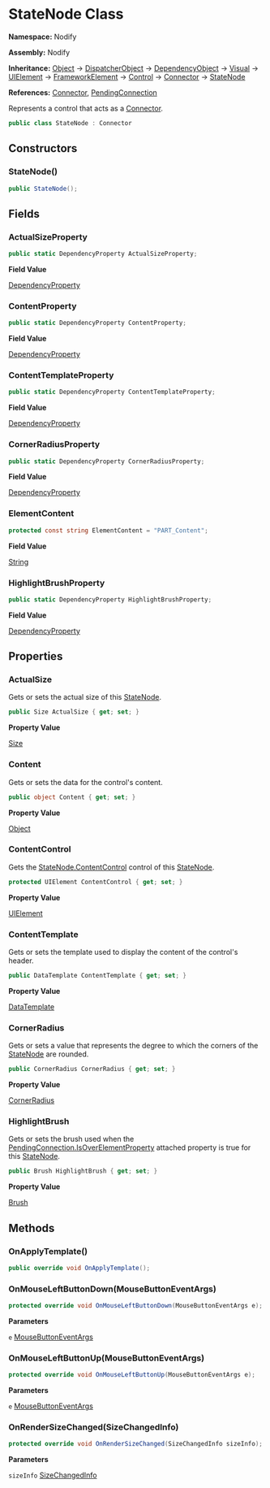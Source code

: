 # StateNode Class  
  
**Namespace:** Nodify  
  
**Assembly:** Nodify  
  
**Inheritance:** [Object](https://docs.microsoft.com/en-us/dotnet/api/System.Object) → [DispatcherObject](https://docs.microsoft.com/en-us/dotnet/api/System.Windows.Threading.DispatcherObject) → [DependencyObject](https://docs.microsoft.com/en-us/dotnet/api/System.Windows.DependencyObject) → [Visual](https://docs.microsoft.com/en-us/dotnet/api/System.Windows.Media.Visual) → [UIElement](https://docs.microsoft.com/en-us/dotnet/api/System.Windows.UIElement) → [FrameworkElement](https://docs.microsoft.com/en-us/dotnet/api/System.Windows.FrameworkElement) → [Control](https://docs.microsoft.com/en-us/dotnet/api/System.Windows.Controls.Control) → [Connector](Connector) → [StateNode](StateNode)  
  
**References:** [Connector](Connector), [PendingConnection](PendingConnection)  
  
Represents a control that acts as a [Connector](Connector).  
  
```csharp  
public class StateNode : Connector  
```  
## Constructors  
  
### StateNode()  
  
```csharp  
public StateNode();  
```  
## Fields  
  
### ActualSizeProperty  
  
```csharp  
public static DependencyProperty ActualSizeProperty;  
```  
**Field Value**  
  
[DependencyProperty](https://docs.microsoft.com/en-us/dotnet/api/System.Windows.DependencyProperty)  
  
### ContentProperty  
  
```csharp  
public static DependencyProperty ContentProperty;  
```  
**Field Value**  
  
[DependencyProperty](https://docs.microsoft.com/en-us/dotnet/api/System.Windows.DependencyProperty)  
  
### ContentTemplateProperty  
  
```csharp  
public static DependencyProperty ContentTemplateProperty;  
```  
**Field Value**  
  
[DependencyProperty](https://docs.microsoft.com/en-us/dotnet/api/System.Windows.DependencyProperty)  
  
### CornerRadiusProperty  
  
```csharp  
public static DependencyProperty CornerRadiusProperty;  
```  
**Field Value**  
  
[DependencyProperty](https://docs.microsoft.com/en-us/dotnet/api/System.Windows.DependencyProperty)  
  
### ElementContent  
  
```csharp  
protected const string ElementContent = "PART_Content";  
```  
**Field Value**  
  
[String](https://docs.microsoft.com/en-us/dotnet/api/System.String)  
  
### HighlightBrushProperty  
  
```csharp  
public static DependencyProperty HighlightBrushProperty;  
```  
**Field Value**  
  
[DependencyProperty](https://docs.microsoft.com/en-us/dotnet/api/System.Windows.DependencyProperty)  
  
## Properties  
  
### ActualSize  
  
Gets or sets the actual size of this [StateNode](StateNode).  
  
```csharp  
public Size ActualSize { get; set; }  
```  
**Property Value**  
  
[Size](https://docs.microsoft.com/en-us/dotnet/api/System.Windows.Size)  
  
### Content  
  
Gets or sets the data for the control's content.  
  
```csharp  
public object Content { get; set; }  
```  
**Property Value**  
  
[Object](https://docs.microsoft.com/en-us/dotnet/api/System.Object)  
  
### ContentControl  
  
Gets the [StateNode.ContentControl](StateNode#contentcontrol) control of this [StateNode](StateNode).  
  
```csharp  
protected UIElement ContentControl { get; set; }  
```  
**Property Value**  
  
[UIElement](https://docs.microsoft.com/en-us/dotnet/api/System.Windows.UIElement)  
  
### ContentTemplate  
  
Gets or sets the template used to display the content of the control's header.  
  
```csharp  
public DataTemplate ContentTemplate { get; set; }  
```  
**Property Value**  
  
[DataTemplate](https://docs.microsoft.com/en-us/dotnet/api/System.Windows.DataTemplate)  
  
### CornerRadius  
  
Gets or sets a value that represents the degree to which the corners of the [StateNode](StateNode) are rounded.  
  
```csharp  
public CornerRadius CornerRadius { get; set; }  
```  
**Property Value**  
  
[CornerRadius](https://docs.microsoft.com/en-us/dotnet/api/System.Windows.CornerRadius)  
  
### HighlightBrush  
  
Gets or sets the brush used when the [PendingConnection.IsOverElementProperty](PendingConnection#isoverelementproperty) attached property is true for this [StateNode](StateNode).  
  
```csharp  
public Brush HighlightBrush { get; set; }  
```  
**Property Value**  
  
[Brush](https://docs.microsoft.com/en-us/dotnet/api/System.Windows.Media.Brush)  
  
## Methods  
  
### OnApplyTemplate()  
  
```csharp  
public override void OnApplyTemplate();  
```  
### OnMouseLeftButtonDown(MouseButtonEventArgs)  
  
```csharp  
protected override void OnMouseLeftButtonDown(MouseButtonEventArgs e);  
```  
**Parameters**  
  
`e` [MouseButtonEventArgs](https://docs.microsoft.com/en-us/dotnet/api/System.Windows.Input.MouseButtonEventArgs)  
  
### OnMouseLeftButtonUp(MouseButtonEventArgs)  
  
```csharp  
protected override void OnMouseLeftButtonUp(MouseButtonEventArgs e);  
```  
**Parameters**  
  
`e` [MouseButtonEventArgs](https://docs.microsoft.com/en-us/dotnet/api/System.Windows.Input.MouseButtonEventArgs)  
  
### OnRenderSizeChanged(SizeChangedInfo)  
  
```csharp  
protected override void OnRenderSizeChanged(SizeChangedInfo sizeInfo);  
```  
**Parameters**  
  
`sizeInfo` [SizeChangedInfo](https://docs.microsoft.com/en-us/dotnet/api/System.Windows.SizeChangedInfo)  
  
